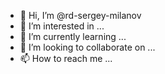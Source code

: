 - 👋 Hi, I’m @rd-sergey-milanov
- 👀 I’m interested in ...
- 🌱 I’m currently learning ...
- 💞️ I’m looking to collaborate on ...
- 📫 How to reach me ...

<!---
rd-sergey-milanov/rd-sergey-milanov is a ✨ special ✨ repository because its `README.md` (this file) appears on your GitHub profile.
You can click the Preview link to take a look at your changes.
--->
